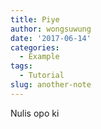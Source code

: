 ```yaml
---
title: Piye
author: wongsuwung
date: '2017-06-14'
categories:
  - Example
tags:
  - Tutorial
slug: another-note
---
```


Nulis opo ki